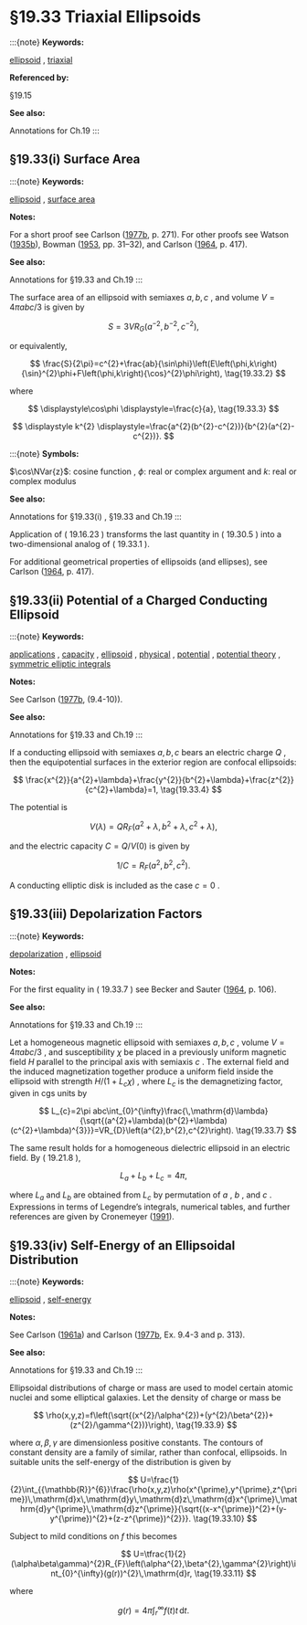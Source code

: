 # §19.33 Triaxial Ellipsoids

:::{note}
**Keywords:**

[ellipsoid](http://dlmf.nist.gov/search/search?q=ellipsoid) , [triaxial](http://dlmf.nist.gov/search/search?q=triaxial)

**Referenced by:**

§19.15

**See also:**

Annotations for Ch.19
:::


## §19.33(i) Surface Area

:::{note}
**Keywords:**

[ellipsoid](http://dlmf.nist.gov/search/search?q=ellipsoid) , [surface area](http://dlmf.nist.gov/search/search?q=surface%20area)

**Notes:**

For a short proof see Carlson ([1977b](./bib/C.html#bib434 "Special Functions of Applied Mathematics"), p. 271). For other proofs see Watson ([1935b](./bib/W.html#bib2378 "The surface of an ellipsoid")), Bowman ([1953](./bib/B.html#bib325 "Introduction to Elliptic Functions with Applications"), pp. 31–32), and Carlson ([1964](./bib/C.html#bib427 "Normal elliptic integrals of the first and second kinds"), p. 417).

**See also:**

Annotations for §19.33 and Ch.19
:::

The surface area of an ellipsoid with semiaxes $a,b,c$ , and volume $V=4\pi abc/3$ is given by


<a id="E1"></a>
$$
S=3VR_{G}\left(a^{-2},b^{-2},c^{-2}\right), \tag{19.33.1}
$$

or equivalently,


<a id="E2"></a>
$$
\frac{S}{2\pi}=c^{2}+\frac{ab}{\sin\phi}\left(E\left(\phi,k\right){\sin}^{2}\phi+F\left(\phi,k\right){\cos}^{2}\phi\right), \tag{19.33.2}
$$

where

<a id="E3"></a>

<a id="Ex1"></a>
$$
\displaystyle\cos\phi \displaystyle=\frac{c}{a}, \tag{19.33.3}
$$

<a id="Ex2"></a>
$$
\displaystyle k^{2} \displaystyle=\frac{a^{2}(b^{2}-c^{2})}{b^{2}(a^{2}-c^{2})}.
$$

:::{note}
**Symbols:**

$\cos\NVar{z}$: cosine function , $\phi$: real or complex argument and $k$: real or complex modulus

**See also:**

Annotations for §19.33(i) , §19.33 and Ch.19
:::

Application of ( 19.16.23 ) transforms the last quantity in ( 19.30.5 ) into a two-dimensional analog of ( 19.33.1 ).

For additional geometrical properties of ellipsoids (and ellipses), see Carlson ([1964](./bib/C.html#bib427 "Normal elliptic integrals of the first and second kinds"), p. 417).


## §19.33(ii) Potential of a Charged Conducting Ellipsoid

:::{note}
**Keywords:**

[applications](http://dlmf.nist.gov/search/search?q=applications) , [capacity](http://dlmf.nist.gov/search/search?q=capacity) , [ellipsoid](http://dlmf.nist.gov/search/search?q=ellipsoid) , [physical](http://dlmf.nist.gov/search/search?q=physical) , [potential](http://dlmf.nist.gov/search/search?q=potential) , [potential theory](http://dlmf.nist.gov/search/search?q=potential%20theory) , [symmetric elliptic integrals](http://dlmf.nist.gov/search/search?q=symmetric%20elliptic%20integrals)

**Notes:**

See Carlson ([1977b](./bib/C.html#bib434 "Special Functions of Applied Mathematics"), (9.4-10)).

**See also:**

Annotations for §19.33 and Ch.19
:::

If a conducting ellipsoid with semiaxes $a,b,c$ bears an electric charge $Q$ , then the equipotential surfaces in the exterior region are confocal ellipsoids:


<a id="E4"></a>
$$
\frac{x^{2}}{a^{2}+\lambda}+\frac{y^{2}}{b^{2}+\lambda}+\frac{z^{2}}{c^{2}+\lambda}=1, \tag{19.33.4}
$$

The potential is


<a id="E5"></a>
$$
V(\lambda)=QR_{F}\left(a^{2}+\lambda,b^{2}+\lambda,c^{2}+\lambda\right), \tag{19.33.5}
$$

and the electric capacity $C=Q/V(0)$ is given by


<a id="E6"></a>
$$
1/C=R_{F}\left(a^{2},b^{2},c^{2}\right). \tag{19.33.6}
$$

A conducting elliptic disk is included as the case $c=0$ .


## §19.33(iii) Depolarization Factors

:::{note}
**Keywords:**

[depolarization](http://dlmf.nist.gov/search/search?q=depolarization) , [ellipsoid](http://dlmf.nist.gov/search/search?q=ellipsoid)

**Notes:**

For the first equality in ( 19.33.7 ) see Becker and Sauter ([1964](./bib/B.html#bib227 "Electromagnetic Fields and Interactions"), p. 106).

**See also:**

Annotations for §19.33 and Ch.19
:::

Let a homogeneous magnetic ellipsoid with semiaxes $a,b,c$ , volume $V=4\pi abc/3$ , and susceptibility $\chi$ be placed in a previously uniform magnetic field $H$ parallel to the principal axis with semiaxis $c$ . The external field and the induced magnetization together produce a uniform field inside the ellipsoid with strength $H/(1+L_{c}\chi)$ , where $L_{c}$ is the demagnetizing factor, given in cgs units by


<a id="E7"></a>
$$
L_{c}=2\pi abc\int_{0}^{\infty}\frac{\,\mathrm{d}\lambda}{\sqrt{(a^{2}+\lambda)(b^{2}+\lambda)(c^{2}+\lambda)^{3}}}=VR_{D}\left(a^{2},b^{2},c^{2}\right). \tag{19.33.7}
$$

The same result holds for a homogeneous dielectric ellipsoid in an electric field. By ( 19.21.8 ),


<a id="E8"></a>
$$
L_{a}+L_{b}+L_{c}=4\pi, \tag{19.33.8}
$$

where $L_{a}$ and $L_{b}$ are obtained from $L_{c}$ by permutation of $a$ , $b$ , and $c$ . Expressions in terms of Legendre’s integrals, numerical tables, and further references are given by Cronemeyer ([1991](./bib/C.html#bib599 "Demagnetization factors for general ellipsoids")).


## §19.33(iv) Self-Energy of an Ellipsoidal Distribution

:::{note}
**Keywords:**

[ellipsoid](http://dlmf.nist.gov/search/search?q=ellipsoid) , [self-energy](http://dlmf.nist.gov/search/search?q=self-energy)

**Notes:**

See Carlson ([1961a](./bib/C.html#bib424 "Ellipsoidal distributions of charge or mass")) and Carlson ([1977b](./bib/C.html#bib434 "Special Functions of Applied Mathematics"), Ex. 9.4-3 and p. 313).

**See also:**

Annotations for §19.33 and Ch.19
:::

Ellipsoidal distributions of charge or mass are used to model certain atomic nuclei and some elliptical galaxies. Let the density of charge or mass be


<a id="E9"></a>
$$
\rho(x,y,z)=f\left(\sqrt{(x^{2}/\alpha^{2})+(y^{2}/\beta^{2})+(z^{2}/\gamma^{2})}\right), \tag{19.33.9}
$$

where $\alpha,\beta,\gamma$ are dimensionless positive constants. The contours of constant density are a family of similar, rather than confocal, ellipsoids. In suitable units the self-energy of the distribution is given by


<a id="E10"></a>
$$
U=\frac{1}{2}\int_{{\mathbb{R}}^{6}}\frac{\rho(x,y,z)\rho(x^{\prime},y^{\prime},z^{\prime})\,\mathrm{d}x\,\mathrm{d}y\,\mathrm{d}z\,\mathrm{d}x^{\prime}\,\mathrm{d}y^{\prime}\,\mathrm{d}z^{\prime}}{\sqrt{(x-x^{\prime})^{2}+(y-y^{\prime})^{2}+(z-z^{\prime})^{2}}}. \tag{19.33.10}
$$

Subject to mild conditions on $f$ this becomes


<a id="E11"></a>
$$
U=\tfrac{1}{2}(\alpha\beta\gamma)^{2}R_{F}\left(\alpha^{2},\beta^{2},\gamma^{2}\right)\int_{0}^{\infty}(g(r))^{2}\,\mathrm{d}r, \tag{19.33.11}
$$

where


<a id="E12"></a>
$$
g(r)=4\pi\int_{r}^{\infty}f(t)t\,\mathrm{d}t. \tag{19.33.12}
$$
